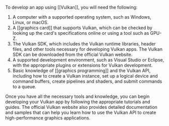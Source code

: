To develop an app using [[Vulkan]], you will need the following:

1.  A computer with a supported operating system, such as Windows, Linux, or macOS.
2.  A [[graphics card]] that supports Vulkan, which can be checked by looking up the card's specifications online or using a tool such as GPU-Z.
3.  The Vulkan SDK, which includes the Vulkan runtime libraries, header files, and other tools necessary for developing Vulkan apps. The Vulkan SDK can be downloaded from the official Vulkan website.
4.  A supported development environment, such as Visual Studio or Eclipse, with the appropriate plugins or extensions for Vulkan development.
5.  Basic knowledge of [[graphics programming]] and the Vulkan API, including how to create a Vulkan instance, set up a logical device and command buffers, create pipelines and shaders, and submit commands to a queue.

Once you have all the necessary tools and knowledge, you can begin developing your Vulkan app by following the appropriate tutorials and guides. The official Vulkan website also provides detailed documentation and samples that can help you learn how to use the Vulkan API to create high-performance graphics applications.